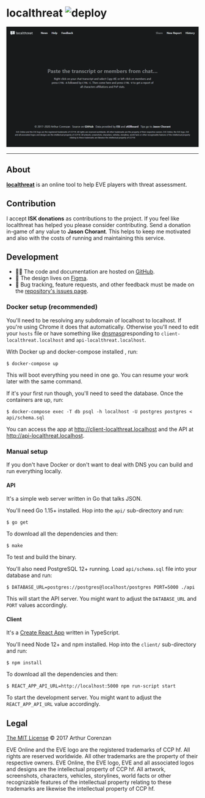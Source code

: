 # localthreat ![deploy](https://github.com/haggen/localthreat/workflows/deploy/badge.svg?branch=next)

[![localthreat.xyz](screenshot.png)](https://localthreat.xyz)

---

## About

**[localthreat](https://localthreat.xyz/)** is an online tool to help EVE players with threat assessment.

## Contribution

I accept **ISK donations** as contributions to the project. If you feel like localthreat has helped you please consider contributing. Send a donation in-game of any value to **Jason Chorant**. This helps to keep me motivated and also with the costs of running and maintaining this service.

## Development

- 👨‍💻 The code and documentation are hosted on [GitHub](https://github.com/haggen/localthreat).
- 🎨 The design lives on [Figma](https://www.figma.com/file/BPH2xeVvbBDAnWpjMI58GpnW/localthreat.next).
- 🐛 Bug tracking, feature requests, and other feedback must be made on the [repository's issues page](https://github.com/haggen/localthreat/issues/new/choose).

### Docker setup (recommended)

You'll need to be resolving any subdomain of localhost to localhost. If you're using Chrome it does that automatically. Otherwise you'll need to edit your `hosts` file or have something like [dnsmasq](http://www.thekelleys.org.uk/dnsmasq/doc.html)responding to `client-localthreat.localhost` and `api-localthreat.localhost`.

With Docker up and docker-compose installed , run:

```shell
$ docker-compose up
```

This will boot everything you need in one go. You can resume your work later with the same command.

If it's your first run though, you'll need to seed the database. Once the containers are up, run:

```shell
$ docker-compose exec -T db psql -h localhost -U postgres postgres < api/schema.sql
```

You can access the app at http://client-localthreat.localhost and the API at http://api-localthreat.localhost.

### Manual setup

If you don't have Docker or don't want to deal with DNS you can build and run everything locally.

#### API

It's a simple web server written in Go that talks JSON.

You'll need Go 1.15+ installed. Hop into the `api/` sub-directory and run:

```shell
$ go get
```

To download all the dependencies and then:

```shell
$ make
```

To test and build the binary.

You'll also need PostgreSQL 12+ running. Load `api/schema.sql` file into your database and run:

```shell
$ DATABASE_URL=postgres://postgres@localhost/postgres PORT=5000 ./api
```

This will start the API server. You might want to adjust the `DATABASE_URL` and `PORT` values accordingly.

#### Client

It's a [Create React App](https://create-react-app.dev/) written in TypeScript.

You'll need Node 12+ and npm installed. Hop into the `client/` sub-directory and run:

```shell
$ npm install
```

To download all the dependencies and then:

```shell
$ REACT_APP_API_URL=http://localhost:5000 npm run-script start
```

To start the development server. You might want to adjust the `REACT_APP_API_URL` value accordingly.

## Legal

[The MIT License](LICENSE) © 2017 Arthur Corenzan

EVE Online and the EVE logo are the registered trademarks of CCP hf. All rights are reserved worldwide. All other trademarks are the property of their respective owners. EVE Online, the EVE logo, EVE and all associated logos and designs are the intellectual property of CCP hf. All artwork, screenshots, characters, vehicles, storylines, world facts or other recognizable features of the intellectual property relating to these trademarks are likewise the intellectual property of CCP hf.
